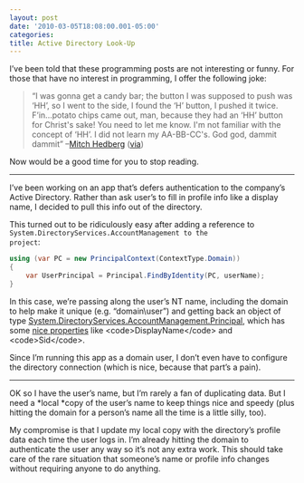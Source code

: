 ```yaml
---
layout: post
date: '2010-03-05T18:08:00.001-05:00'
categories:
title: Active Directory Look-Up
---
```



I’ve been told that these programming posts are not interesting or funny. For those that have no interest in programming, I offer the following joke:
<blockquote> 

“I was gonna get a candy bar; the button I was supposed to push was ‘HH’, so I went to the side, I found the ‘H’ button, I pushed it twice. F’in...potato chips came out, man, because they had an ‘HH’ button for Christ's sake! You need to let me know. I'm not familiar with the concept of ‘HH’. I did not learn my AA-BB-CC's. God god, dammit dammit” –[Mitch Hedberg](http://www.mitchhedberg.net/) ([via](http://en.wikiquote.org/wiki/Mitch_Hedberg))
</blockquote>

Now would be a good time for you to stop reading.  <hr />

I’ve been working on an app that’s defers authentication to the company’s Active Directory. Rather than ask user’s to fill in profile info like a display name, I decided to pull this info out of the directory.

This turned out to be ridiculously easy after adding a reference to <code>System.DirectoryServices.AccountManagement to the project</code>:  
```cs
using (var PC = new PrincipalContext(ContextType.Domain))
{
    var UserPrincipal = Principal.FindByIdentity(PC, userName);
}
```



In this case, we’re passing along the user’s NT name, including the domain to help make it unique (e.g. “domain\user”) and getting back an object of type [System.DirectoryServices.AccountManagement.Principal](http://msdn.microsoft.com/en-us/library/system.directoryservices.accountmanagement.principal(v=VS.90).aspx), which has some [nice properties](http://msdn.microsoft.com/en-us/library/system.directoryservices.accountmanagement.principal_members(v=VS.90).aspx) like <code>DisplayName</code> and <code>Sid</code>.


Since I’m running this app as a domain user, I don’t even have to configure the directory connection (which is nice, because that part’s a pain).

<hr />


OK so I have the user’s name, but I’m rarely a fan of duplicating data. But I need a *local *copy of the user’s name to keep things nice and speedy (plus hitting the domain for a person’s name all the time is a little silly, too). 


My compromise is that I update my local copy with the directory’s profile data each time the user logs in. I’m already hitting the domain to authenticate the user any way so it’s not any extra work. This should take care of the rare situation that someone’s name or profile info changes without requiring anyone to do anything.